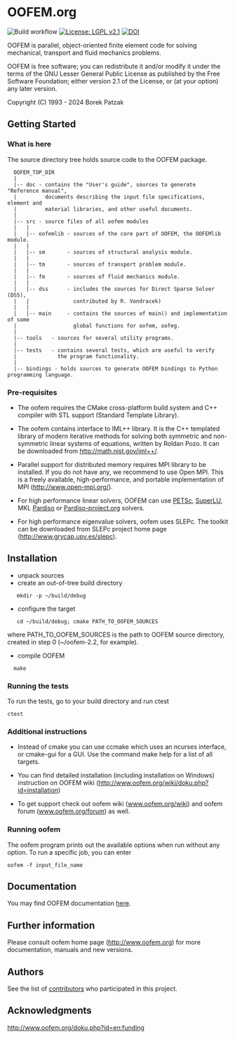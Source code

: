 # OOFEM.org
![Build workflow](https://github.com/oofem/oofem/actions/workflows/build.yml/badge.svg)
[![License: LGPL v2.1](https://img.shields.io/badge/License-LGPL%20v2.1-blue.svg)](https://www.gnu.org/licenses/old-licenses/lgpl-2.1.html)
[![DOI](https://zenodo.org/badge/DOI/10.5281/zenodo.4339630.svg)](https://doi.org/10.5281/zenodo.4339630)


OOFEM is parallel, object-oriented finite element code for solving mechanical, transport and fluid mechanics problems. 

OOFEM is free software; you can redistribute it and/or modify it under the terms of the GNU Lesser General Public
License as published by the Free Software Foundation; either version 2.1 of the License, or (at your option) any later version.

Copyright (C) 1993 - 2024   Borek Patzak
    
## Getting Started
### What is here
The source directory tree holds source code to the OOFEM package.  
```
  OOFEM_TOP_DIR
  |
  |-- doc - contains the "User's guide", sources to generate "Reference manual", 
  |         documents describing the input file specifications, element and
  |         material libraries, and other useful documents. 
  |
  |-- src - source files of all oofem modules
  |   |
  |   |-- oofemlib - sources of the core part of OOFEM, the OOFEMlib module.
  |   |
  |   |-- sm       - sources of structural analysis module.
  |   |
  |   |-- tm       - sources of transport problem module.
  |   |
  |   |-- fm       - sources of fluid mechanics module.
  |   |
  |   |-- dss      - includes the sources for Direct Sparse Solver (DSS),
  |   |              contributed by R. Vondracek)
  |   |
  |   |-- main     - contains the sources of main() and implementation of some 
  |                  global functions for oofem, oofeg.
  |
  |-- tools   - sources for several utility programs.
  |
  |-- tests   - contains several tests, which are useful to verify
  |             the program functionality.
  |
  |-- bindings - holds sources to generate OOFEM bindings to Python programming language.
```


### Pre-requisites

* The oofem requires the CMake cross-platform build system and C++ compiler with STL support (Standard Template Library).

* The oofem contains interface to IML++ library. It is the C++ templated library of modern iterative methods for solving both symmetric and 
non-symmetric linear systems of equations, written by Roldan Pozo. It can be downloaded from http://math.nist.gov/iml++/. 

* Parallel support for distributed memory requires MPI library to be installed. If you do not have any, we recommend to use Open MPI. 
This is a freely available, high-performance, and portable implementation of MPI (http://www.open-mpi.org/).

* For high performance linear solvers, OOFEM can use [PETSc](https://www.mcs.anl.gov/petsc/), [SuperLU](http://crd-legacy.lbl.gov/~xiaoye/SuperLU/), MKL [Pardiso](https://software.intel.com/en-us/mkl-developer-reference-fortran-intel-mkl-pardiso-parallel-direct-sparse-solver-interface) or [Pardiso-project.org]( http://www.pardiso-project.org/) solvers. 

* For high performance eigenvalue solvers, oofem uses SLEPc. The toolkit can be downloaded from SLEPc project home page 
(http://www.grycap.upv.es/slepc). 

## Installation

* unpack sources 
* create an out-of-tree build directory
```
   mkdir -p ~/build/debug
```
* configure the target
```
   cd ~/build/debug; cmake PATH_TO_OOFEM_SOURCES
```
   where PATH_TO_OOFEM_SOURCES is the path to OOFEM source directory,
   created in step 0 (~/oofem-2.2, for example). 
* compile OOFEM
```
  make
```

### Running the tests
To run the tests, go to your build directory and run ctest
```
ctest
```


### Additional instructions 
* Instead of cmake you can use ccmake which uses an ncurses interface, 
  or cmake-gui for a GUI. Use the command make help for a list of all targets. 

* You can find detailed installation (including installation on Windows)
  instruction on OOFEM wiki (http://www.oofem.org/wiki/doku.php?id=installation)

* To get support check out oofem wiki (www.oofem.org/wiki) and
  oofem forum (www.oofem.org/forum) as well.


### Running oofem 
The oofem program prints out the available options when run without
any option. To run a specific job, you can enter
```
oofem -f input_file_name
```
## Documentation
You may find OOFEM documentation [here](https://www.oofem.org/doku.php?id=en:manual).



## Further information
Please consult oofem home page (http://www.oofem.org) for 
more documentation, manuals and new versions.

## Authors

See the list of [contributors](http://www.oofem.org/doku.php?id=en:credits) who participated in this project.

## Acknowledgments
http://www.oofem.org/doku.php?id=en:funding




